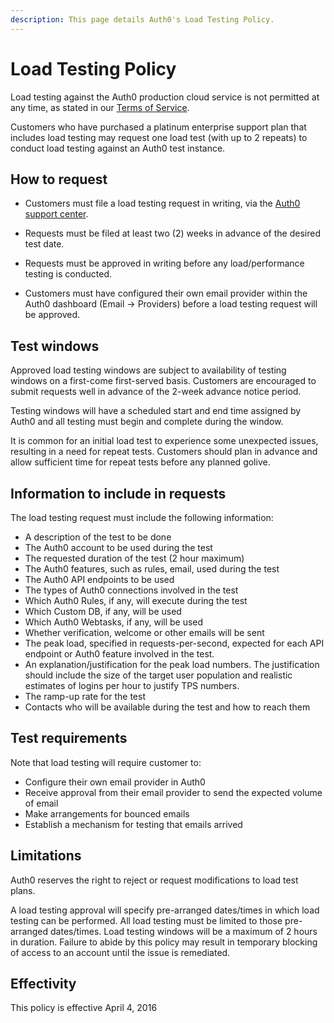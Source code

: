 ```yaml
---
description: This page details Auth0's Load Testing Policy.
---
```


# Load Testing Policy

Load testing against the Auth0 production cloud service is not permitted at any time, as stated in our [Terms of Service](https://auth0.com/terms).

Customers who have purchased a platinum enterprise support plan that includes load testing may request one load test (with up to 2 repeats) to conduct load testing against an Auth0 test instance.

## How to request

* Customers must file a load testing request in writing, via the [Auth0 support center](https://support.auth0.com).
* Requests must be filed at least two (2) weeks in advance of the desired test date.
* Requests must be approved in writing before any load/performance testing is conducted. 

* Customers must have configured their own email provider within the Auth0 dashboard (Email -> Providers) before a load testing request will be approved.

## Test windows
Approved load testing windows are subject to availability of testing windows on a first-come first-served basis. Customers are encouraged to submit requests well in advance of the 2-week advance notice period.  

Testing windows will have a scheduled start and end time assigned by Auth0 and all testing must begin and complete during the window.

It is common for an initial load test to experience some unexpected issues, resulting in a need for repeat tests.  Customers should plan in advance and allow sufficient time for repeat tests before any planned golive.

## Information to include in requests
The load testing request must include the following information:

* A description of the test to be done
* The Auth0 account to be used during the test
* The requested duration of the test (2 hour maximum)
* The Auth0 features, such as rules, email, used during the test
* The Auth0 API endpoints to be used
* The types of Auth0 connections involved in the test
* Which Auth0 Rules, if any, will execute during the test
* Which Custom DB, if any, will be used
* Which Auth0 Webtasks, if any, will be used
* Whether verification, welcome or other emails will be sent
* The peak load, specified in requests-per-second, expected for each API endpoint or Auth0 feature involved in the test.
* An explanation/justification for the peak load numbers.  The justification should include the size of the target user population and realistic estimates of logins per hour to justify TPS numbers.
* The ramp-up rate for the test
* Contacts who will be available during the test and how to reach them

## Test requirements
Note that load testing will require customer to:

* Configure their own email provider in Auth0
* Receive approval from their email provider to send the expected volume of email
* Make arrangements for bounced emails
* Establish a mechanism for testing that emails arrived

## Limitations
Auth0 reserves the right to reject or request modifications to load test plans.

A load testing approval will specify pre-arranged dates/times in which load testing can be performed.  All load testing must be limited to those pre-arranged dates/times. Load testing windows will be a maximum of 2 hours in duration. Failure to abide by this policy may result in temporary blocking of access to an account until the issue is remediated.

## Effectivity
This policy is effective April 4, 2016






